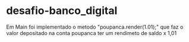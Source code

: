 # desafio-banco_digital

Em Main foi implementado o metodo "poupanca.render(1.01);" que faz o valor depositado na conta poupanca ter um rendimeto de saldo x 1,01 
